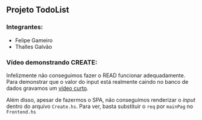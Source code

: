 ## Projeto TodoList

### Integrantes:

- Felipe Gameiro
- Thalles Galvão

### Vídeo demonstrando CREATE:

Infelizmente não conseguimos fazer o READ funcionar adequadamente. Para demonstrar que o valor do input está realmente caindo no banco de dados gravamos um [vídeo curto](https://youtu.be/g5LYMmSM0nM). 

Além disso, apesar de fazermos o SPA, não conseguimos renderizar o *input* dentro do arquivo `Create.hs`. Para ver, basta substituir o `req` por `mainPag` no `Frontend.hs`
